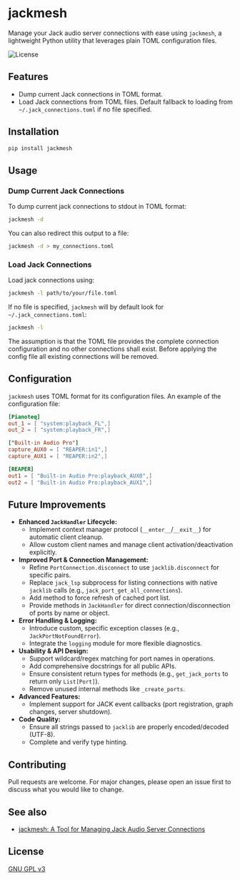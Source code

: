 # jackmesh

Manage your Jack audio server connections with ease using `jackmesh`, a lightweight Python utility that leverages plain TOML configuration files.

![License](https://github.com/omnitonal/jackmesh/blob/main/LICENSE)

## Features

- Dump current Jack connections in TOML format.
- Load Jack connections from TOML files. Default fallback to loading from `~/.jack_connections.toml` if no file specified.

## Installation

```bash
pip install jackmesh
```

## Usage

### Dump Current Jack Connections

To dump current jack connections to stdout in TOML format:

```bash
jackmesh -d
```

You can also redirect this output to a file:

```bash
jackmesh -d > my_connections.toml
```

### Load Jack Connections

Load jack connections using:

```bash
jackmesh -l path/to/your/file.toml
```

If no file is specified, `jackmesh` will by default look for `~/.jack_connections.toml`:

```bash
jackmesh -l
```

The assumption is that the TOML file provides the complete connection configuration and no other connections shall exist. Before applying the config file all existing connections will be removed.

## Configuration

`jackmesh` uses TOML format for its configuration files. An example of the configuration file:

```toml
[Pianoteq]
out_1 = [ "system:playback_FL",]
out_2 = [ "system:playback_FR",]

["Built-in Audio Pro"]
capture_AUX0 = [ "REAPER:in1",]
capture_AUX1 = [ "REAPER:in2",]

[REAPER]
out1 = [ "Built-in Audio Pro:playback_AUX0",]
out2 = [ "Built-in Audio Pro:playback_AUX1",]
```

## Future Improvements

* **Enhanced `JackHandler` Lifecycle:**
    * Implement context manager protocol (`__enter__`/`__exit__`) for automatic client cleanup.
    * Allow custom client names and manage client activation/deactivation explicitly.
* **Improved Port & Connection Management:**
    * Refine `PortConnection.disconnect` to use `jacklib.disconnect` for specific pairs.
    * Replace `jack_lsp` subprocess for listing connections with native `jacklib` calls (e.g., `jack_port_get_all_connections`).
    * Add method to force refresh of cached port list.
    * Provide methods in `JackHandler` for direct connection/disconnection of ports by name or object.
* **Error Handling & Logging:**
    * Introduce custom, specific exception classes (e.g., `JackPortNotFoundError`).
    * Integrate the `logging` module for more flexible diagnostics.
* **Usability & API Design:**
    * Support wildcard/regex matching for port names in operations.
    * Add comprehensive docstrings for all public APIs.
    * Ensure consistent return types for methods (e.g., `get_jack_ports` to return only `List[Port]`).
    * Remove unused internal methods like `_create_ports`.
* **Advanced Features:**
    * Implement support for JACK event callbacks (port registration, graph changes, server shutdown).
* **Code Quality:**
    * Ensure all strings passed to `jacklib` are properly encoded/decoded (UTF-8).
    * Complete and verify type hinting.

## Contributing

Pull requests are welcome. For major changes, please open an issue first to discuss what you would like to change.

## See also

- [jackmesh: A Tool for Managing Jack Audio Server Connections](https://www.omnitonal.com/jackmesh-a-tool-for-managing-jack-audio-server-connections/)

## License

[GNU GPL v3](https://github.com/omnitonal/jackmesh/blob/main/LICENSE)
```
